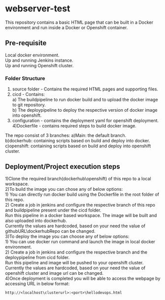 # webserver-test

This repository contains a basic HTML page that can be built in a Docker environment and run inside a Docker or Openshift container.

## Pre-requisite

Local docker environment.  
Up and running Jenkins instance.  
Up and running Openshift cluster.  

### Folder Structure
1) source folder - Contains the required HTML pages and supporting files.  
2) cicd - Contains:  
        a) The buildpipeline to run docker build and to upload the docker image to git repository.  
        b) The deploypipeline to deploy the respective version of docker image into openshift.  
3) configuration - contains the deployment yaml for openshift deployment.  
4)Dockerfile - contains required steps to build docker image.  

The repo consist of 3 branches:
 a)Main: the default branch.  
 b)dockerhub: containing scripts based on build and deploy into docker.  
 c)openshift: containing scripts based on build and deploy into openshift cluster.  
 
## Deployment/Project execution steps
1)Clone the required branch(dockerhub\openshift) of this repo to a local workspace.  
2)To build the image you can chose any of below options:  
    1) You can directly run docker build using the Dockerfile in the root folder of this repo.  
    2) Create a job in jenkins and configure the respective branch of this repo and buildpipeline present under the cicd folder.  
       Run this pipeline in a docker based workspace. The image will be built and also uploaded into dockerhub.  
       Currently the values are hardcoded, based on your need the value of githubURL\dockerhubRepo can be changed.  
3)To deploy the image you can choose any of below options:  
    1) You can use docker run command and launch the image in local docker environment.  
    2) Create a job in jenkins and configure the respective branch and the deploypipeline from cicd folder.  
       Run this pipeline and image will be pushed to your openshift cluster.  
       Currently the values are hardcoded, based on your need the value of openshift cluster and image url can be changed.  
4)Once deployment is completed you will be able to access the webpage by accessing URL in below format:  
 ```shell
http://<localhost\clusterurl>:<port>\hellodevops.html
```
